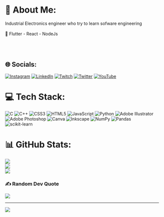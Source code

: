# 💫 About Me:
Industrial Electronics engineer  who try to learn sofware engineering <br><br>🌱 Flutter - React - NodeJs <br><br><br><br>


## 🌐 Socials:
[![Instagram](https://img.shields.io/badge/Instagram-%23E4405F.svg?logo=Instagram&logoColor=white)](https://instagram.com/bentalla108) [![LinkedIn](https://img.shields.io/badge/LinkedIn-%230077B5.svg?logo=linkedin&logoColor=white)](https://linkedin.com/in/mor-talla-mbaye) [![Twitch](https://img.shields.io/badge/Twitch-%239146FF.svg?logo=Twitch&logoColor=white)](https://twitch.tv/bentalla) [![Twitter](https://img.shields.io/badge/Twitter-%231DA1F2.svg?logo=Twitter&logoColor=white)](https://twitter.com/bentalla_) [![YouTube](https://img.shields.io/badge/YouTube-%23FF0000.svg?logo=YouTube&logoColor=white)](https://youtube.com/c/bentalla) 

# 💻 Tech Stack:
![C](https://img.shields.io/badge/c-%2300599C.svg?style=plastic&logo=c&logoColor=white) ![C++](https://img.shields.io/badge/c++-%2300599C.svg?style=plastic&logo=c%2B%2B&logoColor=white) ![CSS3](https://img.shields.io/badge/css3-%231572B6.svg?style=plastic&logo=css3&logoColor=white) ![HTML5](https://img.shields.io/badge/html5-%23E34F26.svg?style=plastic&logo=html5&logoColor=white) ![JavaScript](https://img.shields.io/badge/javascript-%23323330.svg?style=plastic&logo=javascript&logoColor=%23F7DF1E) ![Python](https://img.shields.io/badge/python-3670A0?style=plastic&logo=python&logoColor=ffdd54) ![Adobe Illustrator](https://img.shields.io/badge/adobeillustrator-%23FF9A00.svg?style=plastic&logo=adobeillustrator&logoColor=white) ![Adobe Photoshop](https://img.shields.io/badge/adobephotoshop-%2331A8FF.svg?style=plastic&logo=adobephotoshop&logoColor=white) ![Canva](https://img.shields.io/badge/Canva-%2300C4CC.svg?style=plastic&logo=Canva&logoColor=white) ![Inkscape](https://img.shields.io/badge/Inkscape-e0e0e0?style=plastic&logo=inkscape&logoColor=080A13) ![NumPy](https://img.shields.io/badge/numpy-%23013243.svg?style=plastic&logo=numpy&logoColor=white) ![Pandas](https://img.shields.io/badge/pandas-%23150458.svg?style=plastic&logo=pandas&logoColor=white) ![scikit-learn](https://img.shields.io/badge/scikit--learn-%23F7931E.svg?style=plastic&logo=scikit-learn&logoColor=white)
# 📊 GitHub Stats:
![](https://github-readme-stats.vercel.app/api?username=bentalla108&theme=dark&hide_border=false&include_all_commits=false&count_private=false)<br/>
![](https://github-readme-streak-stats.herokuapp.com/?user=bentalla108&theme=dark&hide_border=false)<br/>
![](https://github-readme-stats.vercel.app/api/top-langs/?username=bentalla108&theme=dark&hide_border=false&include_all_commits=false&count_private=false&layout=compact)

### ✍️ Random Dev Quote
![](https://quotes-github-readme.vercel.app/api?type=horizontal&theme=radical)

---
[![](https://visitcount.itsvg.in/api?id=bentalla108&icon=4&color=0)](https://visitcount.itsvg.in)

<!-- Proudly created with GPRM ( https://gprm.itsvg.in ) -->
